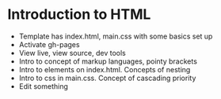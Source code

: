 # Introduction to HTML

- Template has index.html, main.css with some basics set up
- Activate gh-pages
- View live, view source, dev tools
- Intro to concept of markup languages, pointy brackets
- Intro to elements on index.html. Concepts of nesting
- Intro to css in main.css. Concept of cascading priority
- Edit something
